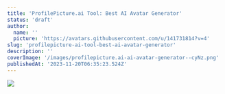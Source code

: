 ```yaml
---
title: 'ProfilePicture.ai Tool: Best AI Avatar Generator'
status: 'draft'
author:
  name: ''
  picture: 'https://avatars.githubusercontent.com/u/141731814?v=4'
slug: 'profilepicture-ai-tool-best-ai-avatar-generator'
description: ''
coverImage: '/images/profilepicture.ai-ai-avatar-generator--cyNz.png'
publishedAt: '2023-11-20T06:35:23.524Z'
---
```


![](/images/profilepicture.ai-ai-avatar-generator--IwNz.png)

